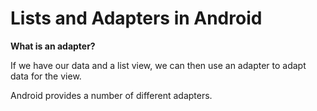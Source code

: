 # Lists and Adapters in Android

**What is an adapter?**

If we have our data and a list view, we can then use an adapter to adapt data for the view.

Android provides a number of different adapters.
